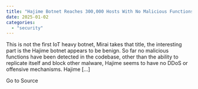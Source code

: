 ```yaml
---
title: "Hajime Botnet Reaches 300,000 Hosts With No Malicious Functions"
date: 2025-01-02
categories: 
  - "security"
---
```


This is not the first IoT heavy botnet, Mirai takes that title, the interesting part is the Hajime botnet appears to be benign. So far no malicious functions have been detected in the codebase, other than the ability to replicate itself and block other malware, Hajime seems to have no DDoS or offensive mechanisms. Hajime \[…\]

Go to Source

